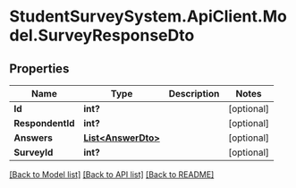 # StudentSurveySystem.ApiClient.Model.SurveyResponseDto
## Properties

Name | Type | Description | Notes
------------ | ------------- | ------------- | -------------
**Id** | **int?** |  | [optional] 
**RespondentId** | **int?** |  | [optional] 
**Answers** | [**List&lt;AnswerDto&gt;**](AnswerDto.md) |  | [optional] 
**SurveyId** | **int?** |  | [optional] 

[[Back to Model list]](../README.md#documentation-for-models) [[Back to API list]](../README.md#documentation-for-api-endpoints) [[Back to README]](../README.md)


